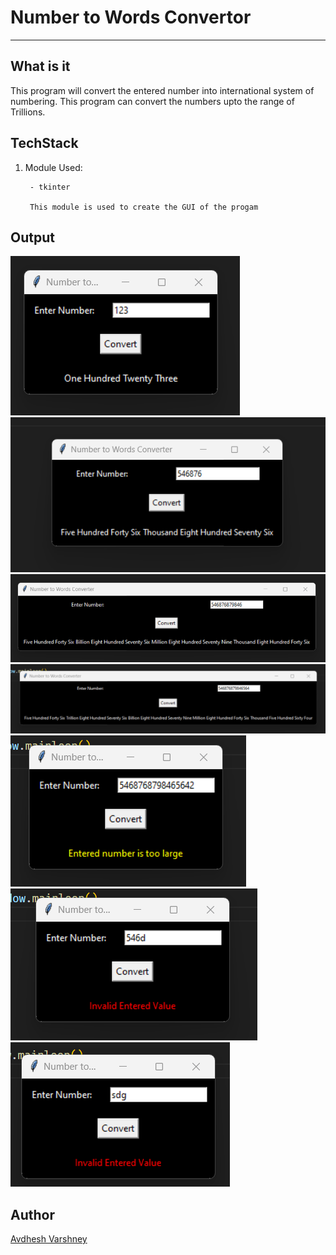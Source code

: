# Number to Words Convertor

_______________________________________________________________________

## What is it

This program will convert the entered number into international system of numbering.
This program can convert the numbers upto the range of Trillions.

## TechStack

1. Module Used:


        - tkinter

        This module is used to create the GUI of the progam

## Output

<img src="./Screenshots/1.png" alt="Screenshot 1">
<img src="./Screenshots/2.png" alt="Screenshot 2">
<img src="./Screenshots/3.png" alt="Screenshot 3">
<img src="./Screenshots/4.png" alt="Screenshot 4">
<img src="./Screenshots/5.png" alt="Screenshot 5">
<img src="./Screenshots/6.png" alt="Screenshot 6">
<img src="./Screenshots/7.png" alt="Screenshot 7">

## Author

[Avdhesh Varshney](https://github.com/Avdhesh-Varshney)

